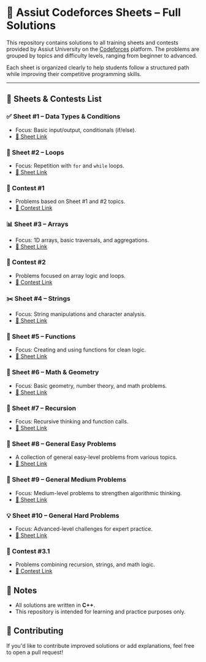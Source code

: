 # 📘 Assiut Codeforces Sheets – Full Solutions

This repository contains solutions to all training sheets and contests provided by Assiut University on the [Codeforces](https://codeforces.com/) platform. The problems are grouped by topics and difficulty levels, ranging from beginner to advanced.

Each sheet is organized clearly to help students follow a structured path while improving their competitive programming skills.

---

## 📂 Sheets & Contests List

### ✅ Sheet #1 – Data Types & Conditions
- Focus: Basic input/output, conditionals (if/else).
- [🔗 Sheet Link](https://codeforces.com/group/MWSDmqGsZm/contest/219158)

### 🔁 Sheet #2 – Loops
- Focus: Repetition with `for` and `while` loops.
- [🔗 Sheet Link](https://codeforces.com/group/MWSDmqGsZm/contest/219356)

### 🧮 Contest #1
- Problems based on Sheet #1 and #2 topics.
- [🔗 Contest Link](https://codeforces.com/group/MWSDmqGsZm/contest/219774)

### 📊 Sheet #3 – Arrays
- Focus: 1D arrays, basic traversals, and aggregations.
- [🔗 Sheet Link](https://codeforces.com/group/MWSDmqGsZm/contest/219864)

### 🧪 Contest #2
- Problems focused on array logic and loops.
- [🔗 Contest Link](https://codeforces.com/group/MWSDmqGsZm/contest/220032)

### ✂️ Sheet #4 – Strings
- Focus: String manipulations and character analysis.
- [🔗 Sheet Link](https://codeforces.com/group/MWSDmqGsZm/contest/220057)

### 🧮 Sheet #5 – Functions
- Focus: Creating and using functions for clean logic.
- [🔗 Sheet Link](https://codeforces.com/group/MWSDmqGsZm/contest/220110)

### 📐 Sheet #6 – Math & Geometry
- Focus: Basic geometry, number theory, and math problems.
- [🔗 Sheet Link](https://codeforces.com/group/MWSDmqGsZm/contest/220171)

### 🔁 Sheet #7 – Recursion
- Focus: Recursive thinking and function calls.
- [🔗 Sheet Link](https://codeforces.com/group/MWSDmqGsZm/contest/220255)

### 🧩 Sheet #8 – General Easy Problems
- A collection of general easy-level problems from various topics.
- [🔗 Sheet Link](https://codeforces.com/group/MWSDmqGsZm/contest/223205)

### 🔄 Sheet #9 – General Medium Problems
- Focus: Medium-level problems to strengthen algorithmic thinking.
- [🔗 Sheet Link](https://codeforces.com/group/MWSDmqGsZm/contest/223206)

### 💡 Sheet #10 – General Hard Problems
- Focus: Advanced-level challenges for expert practice.
- [🔗 Sheet Link](https://codeforces.com/group/MWSDmqGsZm/contest/223207)

### 🏁 Contest #3.1
- Problems combining recursion, strings, and math logic.
- [🔗 Contest Link](https://codeforces.com/group/MWSDmqGsZm/contest/223208)

## 📌 Notes
- All solutions are written in **C++**.
- This repository is intended for learning and practice purposes only.

## 🙌 Contributing
If you'd like to contribute improved solutions or add explanations, feel free to open a pull request!

